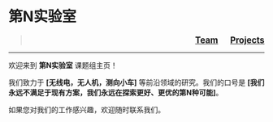 # 第N实验室
> <div style="text-align: right;">
>  <a href="./team.html" style="font-weight: bold; font-size: 1.2em; margin-right: 20px;">Team</a>
>  <a href="./projects.html" style="font-weight: bold; font-size: 1.2em;">Projects</a></div>


---

欢迎来到 **第N实验室** 课题组主页！

我们致力于 **[无线电，无人机，测向小车]** 等前沿领域的研究。我们的口号是 **[我们永远不满足于现有方案，我们永远在探索更好、更优的第N种可能]**。









如果您对我们的工作感兴趣，欢迎随时联系我们。

